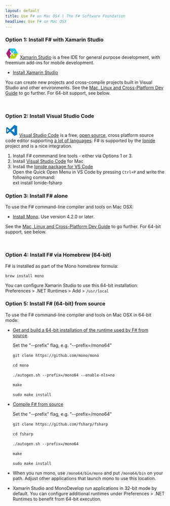 ```yaml
---
layout: default
title: Use F# on Mac OSX | The F# Software Foundation
headline: Use F# on Mac OSX
---
```



### Option 1: Install F# with Xamarin Studio

![logo](/images/thumbs/xamarin-studio.png)&nbsp;[Xamarin Studio](http://xamarin.com/studio) is a free IDE for general purpose development, with freemium add-ins for mobile development. 

* [Install Xamarin Studio](http://xamarin.com/studio) 

You can create new projects and cross-compile projects built in 
Visual Studio and other environments.
See the [Mac, Linux and Cross-Platform Dev Guide](/guides/mac-linux-cross-platform) to
go further. For 64-bit support, see below.

<br />

### Option 2: Install Visual Studio Code

![logo](/images/thumbs/VSCode.png)&nbsp;[Visual Studio Code](https://code.visualstudio.com) is a free, [open source](https://github.com/microsoft/vscode), cross platform source code editor
supporting [a lot of languages](https://code.visualstudio.com/docs/languages/overview).
F# is supported by the [Ionide](http://ionide.io/) project and is a nice integration.

1. Install F# commmand line tools - either via Options 1 or 3.
2. Install [Visual Studio Code](https://code.visualstudio.com/download) for Mac
3. Install the [Ionide package for VS Code](https://marketplace.visualstudio.com/items?itemName=Ionide.Ionide-fsharp) <br />
Open the Quick Open Menu in VS Code by pressing `Ctrl+P` and write the following command: <br />
        ext install Ionide-fsharp


### Option 3: Install F# alone

To use the F# command-line compiler and tools on Mac OSX:

*  [Install Mono](http://www.go-mono.com/mono-downloads/download.html). Use version 4.2.0 or later.

See the [Mac, Linux and Cross-Platform Dev Guide](/guides/mac-linux-cross-platform) to
go further. For 64-bit support, see below.

<br />

### Option 4: Install F# via Homebrew (64-bit)

F# is installed as part of the Mono homebrew formula:

    brew install mono

You can configure Xamarin Studio to use this 64-bit installation: Preferences > .NET Runtimes > Add > ```/usr/local```

### Option 5: Install F# (64-bit) from source

To use the F# command-line compiler and tools on Mac OSX in 64-bit mode:

* [Get and build a 64-bit installation of the runtime used by F# from source](http://www.mono-project.com/Compiling_Mono_on_OSX). 

  Set the "--prefix" flag, e.g. "--prefix=/mono64"

    ```git clone https://github.com/mono/mono```
    
    ```cd mono```
    
    ```./autogen.sh --prefix=/mono64 --enable-nls=no```
    
    ```make```
    
    ```sudo make install```

* [Compile F# from source](https://github.com/fsharp/fsharp/blob/master/README.md)

  Set the "--prefix" flag, e.g. "--prefix=/mono64"

    ```git clone https://github.com/fsharp/fsharp```
    
    ```cd fsharp```
    
    ```./autogen.sh --prefix=/mono64```
    
    ```make```
    
    ```sudo make install```

* When you run mono, use ```/mono64/bin/mono``` and put ```/mono64/bin``` on your path.  Adjust other applications that launch mono to use this location.

* Xamarin Studio and MonoDevelop run applications in 32-bit mode by default. You can configure additional runtimes under Preferences > .NET Runtimes to benefit from 64-bit execution.

<br />


